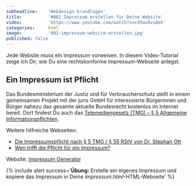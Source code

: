 ```yaml
---
subheadline:    'Webdesign Grundlagen'
title:          '#002 Impressum erstellen für Deine Website'
video:          'https://www.youtube.com/watch?v=vIMav9vvQek'
categories:     html
image:          '002-impressum-website-erstellen.jpg'
published: false
---
```

Jede Website muss ein Impressum vorweisen. In diesem Video-Tutorial zeige ich Dir, wie Du eine rechtskonforme Impressum-Webseite anlegst.
<!-- readmore -->


## Ein Impressum ist Pflicht

Das Bundesministerium der Justiz und für Verbraucherschutz stellt in einem gemeinsamen Projekt mit der juris GmbH für interessierte Bürgerinnen und Bürger nahezu das gesamte aktuelle Bundesrecht kostenlos im Internet bereit. Dort findest Du auch das [Telemediengesetz (TMG) – § 5 Allgemeine Informationspflichten][1].

Weitere hilfreiche Webseiten:

* [Die Impressumspflicht nach § 5 TMG / § 55 RStV von Dr. Stephan Ott][2]
* [Wen trifft die Pflicht für ein Impressum?][3]



Website: [Impressum Generator][4]


{% include alert success='**Übung:** Erstelle ein eigenes Impressum und kopiere das Impressum in Deine *impressum.html*-HTML-Webseite' %}

 [1]: http://www.gesetze-im-internet.de/tmg/__5.html
 [2]: http://www.linksandlaw.info/Impressumspflicht-Notwendige-Angaben.html
 [3]: http://www.impressum-recht.de/impressum-pflicht-homepage-html.html
 [4]: http://www.impressum-generator.de/

